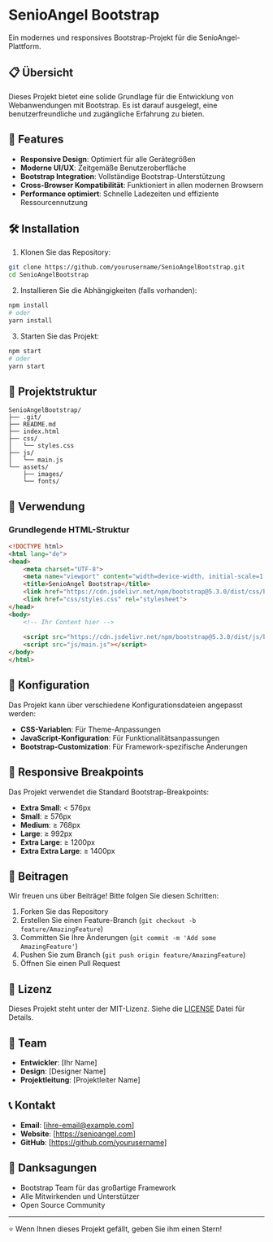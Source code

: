 # SenioAngel Bootstrap

Ein modernes und responsives Bootstrap-Projekt für die SenioAngel-Plattform.

## 📋 Übersicht

Dieses Projekt bietet eine solide Grundlage für die Entwicklung von Webanwendungen mit Bootstrap. Es ist darauf ausgelegt, eine benutzerfreundliche und zugängliche Erfahrung zu bieten.

## 🚀 Features

- **Responsive Design**: Optimiert für alle Gerätegrößen
- **Moderne UI/UX**: Zeitgemäße Benutzeroberfläche
- **Bootstrap Integration**: Vollständige Bootstrap-Unterstützung
- **Cross-Browser Kompatibilität**: Funktioniert in allen modernen Browsern
- **Performance optimiert**: Schnelle Ladezeiten und effiziente Ressourcennutzung

## 🛠️ Installation

1. Klonen Sie das Repository:
```bash
git clone https://github.com/yourusername/SenioAngelBootstrap.git
cd SenioAngelBootstrap
```

2. Installieren Sie die Abhängigkeiten (falls vorhanden):
```bash
npm install
# oder
yarn install
```

3. Starten Sie das Projekt:
```bash
npm start
# oder
yarn start
```

## 📁 Projektstruktur

```
SenioAngelBootstrap/
├── .git/
├── README.md
├── index.html
├── css/
│   └── styles.css
├── js/
│   └── main.js
└── assets/
    ├── images/
    └── fonts/
```

## 🎨 Verwendung

### Grundlegende HTML-Struktur

```html
<!DOCTYPE html>
<html lang="de">
<head>
    <meta charset="UTF-8">
    <meta name="viewport" content="width=device-width, initial-scale=1.0">
    <title>SenioAngel Bootstrap</title>
    <link href="https://cdn.jsdelivr.net/npm/bootstrap@5.3.0/dist/css/bootstrap.min.css" rel="stylesheet">
    <link href="css/styles.css" rel="stylesheet">
</head>
<body>
    <!-- Ihr Content hier -->
    
    <script src="https://cdn.jsdelivr.net/npm/bootstrap@5.3.0/dist/js/bootstrap.bundle.min.js"></script>
    <script src="js/main.js"></script>
</body>
</html>
```

## 🔧 Konfiguration

Das Projekt kann über verschiedene Konfigurationsdateien angepasst werden:

- **CSS-Variablen**: Für Theme-Anpassungen
- **JavaScript-Konfiguration**: Für Funktionalitätsanpassungen
- **Bootstrap-Customization**: Für Framework-spezifische Änderungen

## 📱 Responsive Breakpoints

Das Projekt verwendet die Standard Bootstrap-Breakpoints:

- **Extra Small**: < 576px
- **Small**: ≥ 576px
- **Medium**: ≥ 768px
- **Large**: ≥ 992px
- **Extra Large**: ≥ 1200px
- **Extra Extra Large**: ≥ 1400px

## 🤝 Beitragen

Wir freuen uns über Beiträge! Bitte folgen Sie diesen Schritten:

1. Forken Sie das Repository
2. Erstellen Sie einen Feature-Branch (`git checkout -b feature/AmazingFeature`)
3. Committen Sie Ihre Änderungen (`git commit -m 'Add some AmazingFeature'`)
4. Pushen Sie zum Branch (`git push origin feature/AmazingFeature`)
5. Öffnen Sie einen Pull Request

## 📄 Lizenz

Dieses Projekt steht unter der MIT-Lizenz. Siehe die [LICENSE](LICENSE) Datei für Details.

## 👥 Team

- **Entwickler**: [Ihr Name]
- **Design**: [Designer Name]
- **Projektleitung**: [Projektleiter Name]

## 📞 Kontakt

- **Email**: [ihre-email@example.com]
- **Website**: [https://senioangel.com]
- **GitHub**: [https://github.com/yourusername]

## 🙏 Danksagungen

- Bootstrap Team für das großartige Framework
- Alle Mitwirkenden und Unterstützer
- Open Source Community

---

⭐ Wenn Ihnen dieses Projekt gefällt, geben Sie ihm einen Stern! 